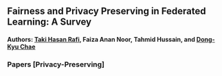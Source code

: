 ## Fairness and Privacy Preserving in Federated Learning: A Survey 
#### Authors: [Taki Hasan Rafi](https://takihasan.github.io/), Faiza Anan Noor, Tahmid Hussain, and [Dong-Kyu Chae](https://dkchae.github.io/)


### Papers [Privacy-Preserving]
#### 
